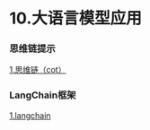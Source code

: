 # 10.大语言模型应用

### 思维链提示

[1.思维链（cot）](1.思维链（cot）/1.思维链（cot）.md "1.思维链（cot）")

### LangChain框架

[1.langchain](1.langchain/1.langchain.md "1.langchain")
